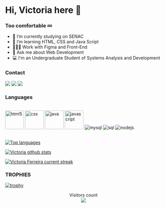 # Hi, Victoria here 🧊
### Too comfortable 💤



- 🔭 I’m currently studying on SENAC
- 🌱 I’m learning HTML, CSS and Java Script
- 🧑🏿‍💻 Work with Figma and Front-End
- :calling: Ask me about Web Development
- :computer: I'm an Undergraduate Student of Systems Analysis and Development

<h3>Contact</h3>

<div> 
  <a href="https://www.linkedin.com/in/victoria-ferreira-521659328/" target="_blank"><img src="https://img.shields.io/badge/-LinkedIn-%230077B5?style=for-the-badge&logo=linkedin&logoColor=white" target="_blank"></a>
    <a href = "mailto:victoria.senac.13@gmail.com"><img src="https://img.shields.io/badge/-Gmail-%23333?style=for-the-badge&logo=gmail&logoColor=white" target="_blank"></a>
    <a href="https://instagram.com/_https.victoriah" target="_blank"><img src="https://img.shields.io/badge/-Instagram-%23E4405F?style=for-the-badge&logo=instagram&logoColor=white" target="_blank"></a>
</div>


<h3>Languages</h3>


<div style="display": inline_block><br/>
    <img alig="center" alt="html5"  src="https://cdn.jsdelivr.net/gh/devicons/devicon@latest/icons/html5/html5-original.svg" height=60px/>
    <img alig="center" alt="css" src="https://cdn.jsdelivr.net/gh/devicons/devicon@latest/icons/css3/css3-original.svg" height=60px />
    <img alig="center" alt="java" src="https://cdn.jsdelivr.net/gh/devicons/devicon@latest/icons/java/java-original-wordmark.svg" height=60px />
    <img  alig="center" alt="javascript" src="https://cdn.jsdelivr.net/gh/devicons/devicon@latest/icons/javascript/javascript-original.svg" height=60px />
    <img  alig="center" alt="mysql" src="https://cdn.jsdelivr.net/gh/devicons/devicon@latest/icons/mysql/mysql-original-wordmark.svg"/>
    <img alig="center" alt="sql" src="https://cdn.jsdelivr.net/gh/devicons/devicon@latest/icons/postgresql/postgresql-original-wordmark.svg" />
    <img alig="center" alt="nodejs" src="https://cdn.jsdelivr.net/gh/devicons/devicon@latest/icons/nodejs/nodejs-original-wordmark.svg" />        
  
</div>
<br>

 [![Top languages](https://github-readme-mwendwa.vercel.app/api/top-langs/?username=victoriafe-sa&layout=compact&count_private=true&theme=blue-green&title_color=00b3ff)](#)
 
 [![Victoria github stats](https://bad-apple-github-readme.vercel.app/api?username=victoriafe-sa&show_icons=true&count_private=true&line_height=20&icon_color=00b3ff&theme=blue-green&title_color=00b3ff)](#)
 
[![Victoria Ferreira current streak](https://streak-stats.demolab.com/?user=victoriafe-sa&count_private=true&theme=blue-green&title_color=00b3ff)](#)


 ### TROPHIES
 

[![trophy](https://github-profile-trophy.vercel.app/?username=victoriafe-sa&theme=onedark)](https://github.com/ryo-ma/github-profile-trophy)

 <p align="center"> 
  Visitors count<br>
  <img src="https://profile-counter.glitch.me/victoriafe-sa/count.svg" />
 </p>
